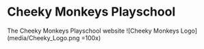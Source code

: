 # Cheeky Monkeys Playschool

The Cheeky Monkeys Playschool website ![Cheeky Monkeys Logo](media/Cheeky_Logo.png =100x)